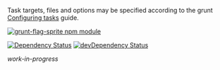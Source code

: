 Task targets, files and options may be specified according to the grunt [Configuring tasks](http://gruntjs.com/configuring-tasks) guide.

[![grunt-flag-sprite npm module](https://nodei.co/npm/grunt-flag-sprite.png?downloads=true&stars=true "grunt-flag-sprite npm module")](https://www.npmjs.com/package/grunt-flag-sprite)

[![Dependency Status](https://david-dm.org/ducin/grunt-flag-sprite/status.svg)](https://david-dm.org/ducin/grunt-flag-sprite)
[![devDependency Status](https://david-dm.org/ducin/grunt-flag-sprite/dev-status.svg)](https://david-dm.org/ducin/grunt-flag-sprite#info=devDependencies)

_work-in-progress_
